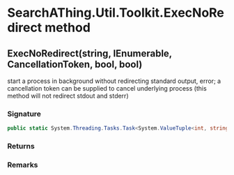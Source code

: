 # SearchAThing.Util.Toolkit.ExecNoRedirect method
## ExecNoRedirect(string, IEnumerable<string>, CancellationToken, bool, bool)
start a process in background without redirecting standard output, error;
            a cancellation token can be supplied to cancel underlying process
            (this method will not redirect stdout and stderr)

### Signature
```csharp
public static System.Threading.Tasks.Task<System.ValueTuple<int, string, string>> ExecNoRedirect(string cmd, IEnumerable<string> args, CancellationToken ct, bool sudo = False, bool verbose = False)
```
### Returns

### Remarks

